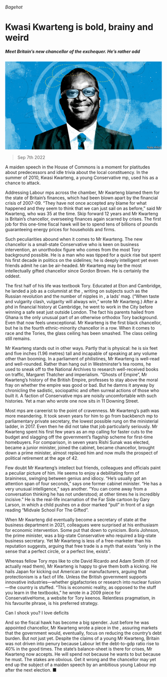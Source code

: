 ###### Bagehot

# Kwasi Kwarteng is bold, brainy and weird 

##### Meet Britain’s new chancellor of the exchequer. He’s rather odd 

![image](images/20220910_BRD000.jpg) 

> Sep 7th 2022 

A maiden speech in the House of Commons is a moment for platitudes about predecessors and idle trivia about the local constituency. In the summer of 2010, Kwasi Kwarteng, a young Conservative mp, used his as a chance to attack. 

Addressing Labour mps across the chamber, Mr Kwarteng blamed them for the state of Britain’s finances, which had been blown apart by the financial crisis of 2007-09. “They have not once accepted any blame for what happened and they seem to think that we can just sail on as before,” said Mr Kwarteng, who was 35 at the time. Skip forward 12 years and Mr Kwarteng is Britain’s chancellor, overseeing finances again scarred by crises. The first job for this one-time fiscal hawk will be to spend tens of billions of pounds guaranteeing energy prices for households and firms. 

Such peculiarities abound when it comes to Mr Kwarteng. The new chancellor is a small-state Conservative who is keen on business intervention, an unorthodox figure who comes from the most Tory background possible. He is a man who was tipped for a quick rise but spent his first decade in politics on the sidelines; he is deeply intelligent yet even friends admit he can be air-headed. Mr Kwarteng may be the most intellectually gifted chancellor since Gordon Brown. He is certainly the oddest. 

The first half of his life was textbook Tory. Educated at Eton and Cambridge, he landed a job as a columnist at the , writing on subjects such as the Russian revolution and the number of nipples in , a lads’ mag. (“When taste and vulgarity clash, vulgarity will always win,” wrote Mr Kwarteng.) After a phd in financial history at Cambridge, he went to work in the City before winning a safe seat just outside London. The fact his parents hailed from Ghana is the only unusual part of an otherwise orthodox Tory background. Even that now feels unexceptional. Mr Kwarteng is the first black chancellor, but he is the fourth ethnic-minority chancellor in a row. When it comes to race and the Tories, the glass ceiling has been smashed. The class ceiling still remains. 

Mr Kwarteng stands out in other ways. Partly that is physical: he is six feet and five inches (1.96 metres) tall and incapable of speaking at any volume other than booming. In a parliament of philistines, Mr Kwarteng is well-read and well-rounded. Rather than hang out in Westminster’s tea rooms, he used to sneak off to the National Archives to research well-received books on traffic, Margaret Thatcher and imperialism. “Ghosts of Empire”, Mr Kwarteng’s history of the British Empire, professes to stay above the moral fray on whether the empire was good or bad. But he damns it anyway by chronicling the sadistic, sociopathic and often surreal actions of those who built it. A faction of Conservative mps are noisily uncomfortable with such histories. Yet a man who wrote one now sits in 11 Downing Street. 

Most mps are careerist to the point of cravenness. Mr Kwarteng’s path was more meandering. It took seven years for him to go from backbench mp to parliamentary private secretary, the lowest possible rung on the ministerial ladder, in 2017. Even then he did not take that job particularly seriously. Mr Kwarteng spent his first few years as an mp calling for faster cuts to the budget and slagging off the government’s flagship scheme for first-time homebuyers. For comparison, in seven years Rishi Sunak was elected, became a junior minister, joined the cabinet, became chancellor, brought down a prime minister, almost replaced him and now mulls the prospect of political retirement at the age of 42. 

Few doubt Mr Kwarteng’s intellect but friends, colleagues and officials paint a peculiar picture of him. He seems to enjoy a debilitating form of braininess, swinging between genius and idiocy. “He’s usually got an attention span of four seconds,” says one former cabinet minister. “He has a very unusual intelligence,” says another. “You can come away from a conversation thinking he has not understood; at other times he is incredibly incisive.” He is the real-life incarnation of the Far Side cartoon by Gary Larson, in which a child pushes on a door marked “pull” in front of a sign reading “Midvale School For The Gifted”. 

When Mr Kwarteng did eventually become a secretary of state at the business department in 2021, colleagues were surprised at his enthusiasm for economic intervention. Some put that down to cynicism. Boris Johnson, the prime minister, was a big-state Conservative who required a big-state business secretary. Yet Mr Kwarteng is less of a free-marketer than his reputation suggests, arguing that free trade is a myth that exists “only in the sense that a perfect circle, or a perfect line, exists”. 

Whereas fellow Tory mps like to cite David Ricardo and Adam Smith (if not actually read them), Mr Kwarteng is happy to give them both a kicking. He hails Japan for kicking out American car manufacturers, arguing that protectionism is a fact of life. Unless the British government supports innovative industries—whether gigafactories or research into nuclear fusion—the country is stuffed. “This is economic reality, as opposed to the stuff you learn in the textbooks,” he wrote in a 2009 piece for ConservativeHome, a website for Tory keenos. Relentless pragmatism, in his favourite phrase, is his preferred strategy. 

Can I shock you? I love deficits 

And so the fiscal hawk has become a big spender. Just before he was appointed chancellor, Mr Kwarteng wrote a piece in the , assuring markets that the government would, eventually, focus on reducing the country’s debt burden. But not just yet. Despite the claims of a young Mr Kwarteng, Britain was not driven into penury because Labour let the debt-to-gdp ratio rise to 40% in the good times. The state’s balance-sheet is there for crises, Mr Kwarteng now accepts. He will spend not because he wants to but because he must. The stakes are obvious. Get it wrong and the chancellor may yet end up the subject of a maiden speech by an ambitious young Labour mp after the next election. ■





